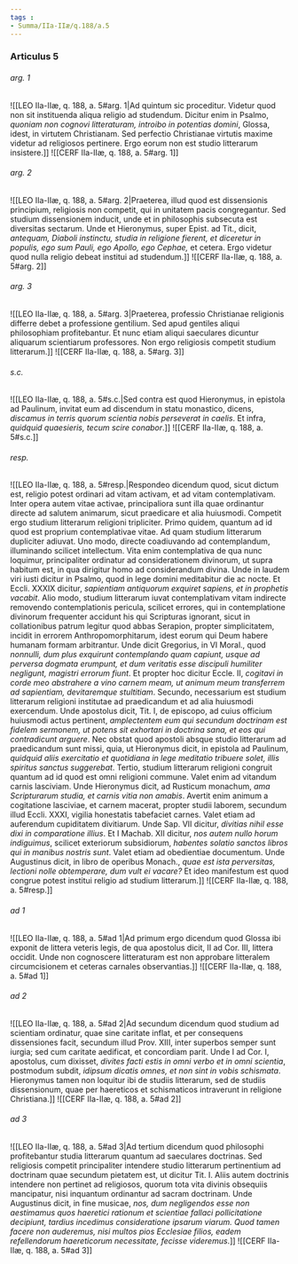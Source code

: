 ```yaml
---
tags : 
- Summa/IIa-IIæ/q.188/a.5
---
```


### Articulus 5

###### arg. 1
![[LEO IIa-IIæ, q. 188, a. 5#arg. 1|Ad quintum sic proceditur. Videtur quod non sit instituenda aliqua religio ad studendum. Dicitur enim in Psalmo, *quoniam non cognovi litteraturam, introibo in potentias domini*, Glossa, idest, in virtutem Christianam. Sed perfectio Christianae virtutis maxime videtur ad religiosos pertinere. Ergo eorum non est studio litterarum insistere.]]
![[CERF IIa-IIæ, q. 188, a. 5#arg. 1]]

###### arg. 2
![[LEO IIa-IIæ, q. 188, a. 5#arg. 2|Praeterea, illud quod est dissensionis principium, religiosis non competit, qui in unitatem pacis congregantur. Sed studium dissensionem inducit, unde et in philosophis subsecuta est diversitas sectarum. Unde et Hieronymus, super Epist. ad Tit., dicit, *antequam, Diaboli instinctu, studia in religione fierent, et diceretur in populis, ego sum Pauli, ego Apollo, ego Cephae,* et cetera. Ergo videtur quod nulla religio debeat institui ad studendum.]]
![[CERF IIa-IIæ, q. 188, a. 5#arg. 2]]

###### arg. 3
![[LEO IIa-IIæ, q. 188, a. 5#arg. 3|Praeterea, professio Christianae religionis differre debet a professione gentilium. Sed apud gentiles aliqui philosophiam profitebantur. Et nunc etiam aliqui saeculares dicuntur aliquarum scientiarum professores. Non ergo religiosis competit studium litterarum.]]
![[CERF IIa-IIæ, q. 188, a. 5#arg. 3]]

###### s.c.
![[LEO IIa-IIæ, q. 188, a. 5#s.c.|Sed contra est quod Hieronymus, in epistola ad Paulinum, invitat eum ad discendum in statu monastico, dicens, *discamus in terris quorum scientia nobis perseverat in caelis*. Et infra, *quidquid quaesieris, tecum scire conabor*.]]
![[CERF IIa-IIæ, q. 188, a. 5#s.c.]]

###### resp.
![[LEO IIa-IIæ, q. 188, a. 5#resp.|Respondeo dicendum quod, sicut dictum est, religio potest ordinari ad vitam activam, et ad vitam contemplativam. Inter opera autem vitae activae, principaliora sunt illa quae ordinantur directe ad salutem animarum, sicut praedicare et alia huiusmodi. Competit ergo studium litterarum religioni tripliciter. Primo quidem, quantum ad id quod est proprium contemplativae vitae. Ad quam studium litterarum dupliciter adiuvat. Uno modo, directe coadiuvando ad contemplandum, illuminando scilicet intellectum. Vita enim contemplativa de qua nunc loquimur, principaliter ordinatur ad considerationem divinorum, ut supra habitum est, in qua dirigitur homo ad considerandum divina. Unde in laudem viri iusti dicitur in Psalmo, quod in lege domini meditabitur die ac nocte. Et Eccli. XXXIX dicitur, *sapientiam antiquorum exquiret sapiens, et in prophetis vacabit*. Alio modo, studium litterarum iuvat contemplativam vitam indirecte removendo contemplationis pericula, scilicet errores, qui in contemplatione divinorum frequenter accidunt his qui Scripturas ignorant, sicut in collationibus patrum legitur quod abbas Serapion, propter simplicitatem, incidit in errorem Anthropomorphitarum, idest eorum qui Deum habere humanam formam arbitrantur. Unde dicit Gregorius, in VI Moral., quod *nonnulli, dum plus exquirunt contemplando quam capiunt, usque ad perversa dogmata erumpunt, et dum veritatis esse discipuli humiliter negligunt, magistri errorum fiunt*. Et propter hoc dicitur Eccle. II, *cogitavi in corde meo abstrahere a vino carnem meam, ut animum meum transferrem ad sapientiam, devitaremque stultitiam*. Secundo, necessarium est studium litterarum religioni institutae ad praedicandum et ad alia huiusmodi exercendum. Unde apostolus dicit, Tit. I, de episcopo, ad cuius officium huiusmodi actus pertinent, *amplectentem eum qui secundum doctrinam est fidelem sermonem, ut potens sit exhortari in doctrina sana, et eos qui contradicunt arguere*. Nec obstat quod apostoli absque studio litterarum ad praedicandum sunt missi, quia, ut Hieronymus dicit, in epistola ad Paulinum, *quidquid aliis exercitatio et quotidiana in lege meditatio tribuere solet, illis spiritus sanctus suggerebat*. Tertio, studium litterarum religioni congruit quantum ad id quod est omni religioni commune. Valet enim ad vitandum carnis lasciviam. Unde Hieronymus dicit, ad Rusticum monachum, *ama Scripturarum studia, et carnis vitia non amabis*. Avertit enim animum a cogitatione lasciviae, et carnem macerat, propter studii laborem, secundum illud Eccli. XXXI, vigilia honestatis tabefaciet carnes. Valet etiam ad auferendum cupiditatem divitiarum. Unde Sap. VII dicitur, *divitias nihil esse dixi in comparatione illius*. Et I Machab. XII dicitur, *nos autem nullo horum indiguimus*, scilicet exteriorum subsidiorum, *habentes solatio sanctos libros qui in manibus nostris sunt*. Valet etiam ad obedientiae documentum. Unde Augustinus dicit, in libro de operibus Monach., *quae est ista perversitas, lectioni nolle obtemperare, dum vult ei vacare?* Et ideo manifestum est quod congrue potest institui religio ad studium litterarum.]]
![[CERF IIa-IIæ, q. 188, a. 5#resp.]]

###### ad 1
![[LEO IIa-IIæ, q. 188, a. 5#ad 1|Ad primum ergo dicendum quod Glossa ibi exponit de littera veteris legis, de qua apostolus dicit, II ad Cor. III, littera occidit. Unde non cognoscere litteraturam est non approbare litteralem circumcisionem et ceteras carnales observantias.]]
![[CERF IIa-IIæ, q. 188, a. 5#ad 1]]

###### ad 2
![[LEO IIa-IIæ, q. 188, a. 5#ad 2|Ad secundum dicendum quod studium ad scientiam ordinatur, quae sine caritate inflat, et per consequens dissensiones facit, secundum illud Prov. XIII, inter superbos semper sunt iurgia; sed cum caritate aedificat, et concordiam parit. Unde I ad Cor. I, apostolus, cum dixisset, *divites facti estis in omni verbo et in omni scientia*, postmodum subdit, *idipsum dicatis omnes, et non sint in vobis schismata*. Hieronymus tamen non loquitur ibi de studiis litterarum, sed de studiis dissensionum, quae per haereticos et schismaticos intraverunt in religione Christiana.]]
![[CERF IIa-IIæ, q. 188, a. 5#ad 2]]

###### ad 3
![[LEO IIa-IIæ, q. 188, a. 5#ad 3|Ad tertium dicendum quod philosophi profitebantur studia litterarum quantum ad saeculares doctrinas. Sed religiosis competit principaliter intendere studio litterarum pertinentium ad doctrinam quae secundum pietatem est, ut dicitur Tit. I. Aliis autem doctrinis intendere non pertinet ad religiosos, quorum tota vita divinis obsequiis mancipatur, nisi inquantum ordinantur ad sacram doctrinam. Unde Augustinus dicit, in fine musicae, *nos, dum negligendos esse non aestimamus quos haeretici rationum et scientiae fallaci pollicitatione decipiunt, tardius incedimus consideratione ipsarum viarum. Quod tamen facere non auderemus, nisi multos pios Ecclesiae filios, eadem refellendorum haereticorum necessitate, fecisse videremus*.]]
![[CERF IIa-IIæ, q. 188, a. 5#ad 3]]

